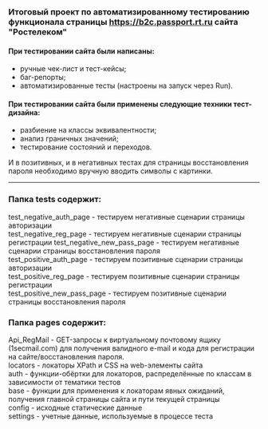 ###  Итоговый проект по автоматизированному тестированию функционала страницы https://b2c.passport.rt.ru сайта "Ростелеком"

#### При тестировании сайта были написаны:
- ручные чек-лист и тест-кейсы;
- баг-репорты;
- автоматизированные тесты (настроены на запуск через Run).

#### При тестировании сайта были применены следующие техники тест-дизайна:
- разбиение на классы эквивалентности;
- анализ граничных значений;
- тестирование состояний и переходов.

И в позитивных, и в негативных тестах для страницы восстановления пароля необходимо вручную вводить символы с картинки.

---------------------
### Папка tests содержит: 
test_negative_auth_page - тестируем негативные сценарии страницы авторизации   
test_negative_reg_page - тестируем негативные сценарии страницы регистрации test_negative_new_pass_page - тестируем негативные сценарии страницы восстановления пароля   
test_positive_auth_page - тестируем позитивные сценарии страницы авторизации   
test_positive_reg_page - тестируем позитивные сценарии страницы регистрации   
test_positive_new_pass_page - тестируем позитивные сценарии страницы восстановления пароля

### Папка pages содержит: 
Api_RegMail - GET-запросы к виртуальному почтовому ящику (1secmail.com) для получения валидного 
e-mail и кода для регистрации на сайте/восстановления пароля.   
locators - локаторы XPath и CSS на web-элементы сайта   
auth - функции-обёртки для локаторов, распределённые по классам в зависимости от тематики тестов   
base - функции для применения к локаторам явных ожиданий, получения главной страницы сайта и пути текущей страницы   
config - исходные статические данные   
settings - учетные данные, используемые в процессе теста
